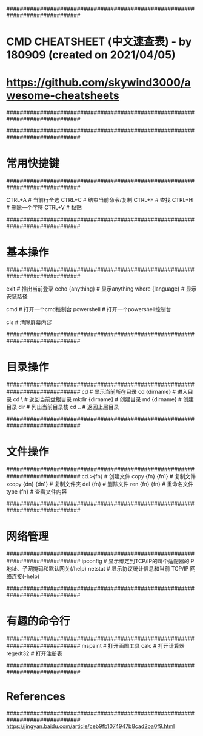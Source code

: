 ##############################################################################
# CMD CHEATSHEET (中文速查表)  -  by 180909 (created on 2021/04/05)
# https://github.com/skywind3000/awesome-cheatsheets
##############################################################################

##############################################################################
# 常用快捷键
##############################################################################

CTRL+A				# 当前行全选
CTRL+C				# 结束当前命令/复制
CTRL+F				# 查找
CTRL+H				# 删除一个字符
CTRL+V				# 黏贴

##############################################################################
# 基本操作
##############################################################################

exit		    	# 推出当前登录
echo {anything}		# 显示anything
where {language}	# 显示安装路径

cmd					# 打开一个cmd控制台
powershell			# 打开一个powershell控制台

cls					# 清除屏幕内容

##############################################################################
# 目录操作
##############################################################################
cd					# 显示当前所在目录
cd {dirname}		# 进入目录
cd \				# 返回当前盘根目录
mkdir {dirname}		# 创建目录
md {dirname}		# 创建目录
dir					# 列出当前目录栈
cd ..				# 返回上层目录

##############################################################################
# 文件操作
##############################################################################
cd.>{fn}			# 创建文件
copy {fn} {fn1}		# 复制文件 
xcopy {dn} {dn1}	# 复制文件夹
del {fn}			# 删除文件
ren {fn} {fn}		# 重命名文件
type {fn}			# 查看文件内容

##############################################################################
# 网络管理
##############################################################################
ipconfig			# 显示绑定到TCP/IP的每个适配器的IP地址、子网掩码和默认网关(/help)
netstat				# 显示协议统计信息和当前 TCP/IP 网络连接(-help)

##############################################################################
# 有趣的命令行
##############################################################################
mspaint				# 打开画图工具
calc				# 打开计算器
regedt32			# 打开注册表

##############################################################################
# References
##############################################################################
https://jingyan.baidu.com/article/ceb9fb1074947b8cad2ba0f9.html